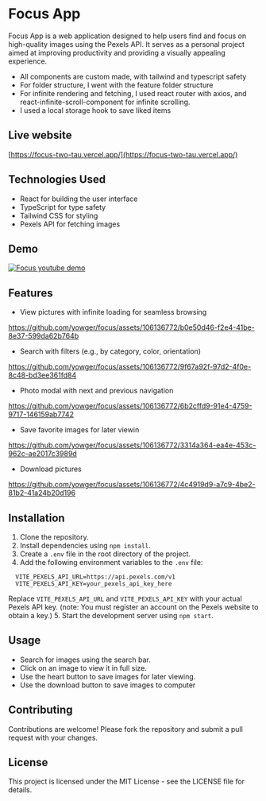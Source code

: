 # Focus App

Focus App is a web application designed to help users find and focus on high-quality images using the Pexels API. It serves as a personal project aimed at improving productivity and providing a visually appealing experience.

- All components are custom made, with tailwind and typescript safety
- For folder structure, I went with the feature folder structure
- For infinite rendering and fetching, I used react router with axios, and react-infinite-scroll-component for infinite scrolling.
- I used a local storage hook to save liked items

## Live website
[https://focus-two-tau.vercel.app/](https://focus-two-tau.vercel.app/)

## Technologies Used

- React for building the user interface
- TypeScript for type safety
- Tailwind CSS for styling
- Pexels API for fetching images

## Demo
[![Focus youtube demo](https://img.youtube.com/vi/9yxqZmBt5j8/0.jpg)](https://www.youtube.com/watch?v=9yxqZmBt5j8)

## Features

- View pictures with infinite loading for seamless browsing
  
https://github.com/yowger/focus/assets/106136772/b0e50d46-f2e4-41be-8e37-599da62b764b

- Search with filters (e.g., by category, color, orientation)
  
https://github.com/yowger/focus/assets/106136772/9f67a92f-97d2-4f0e-8c48-bd3ee361fd84

- Photo modal with next and previous navigation
  
https://github.com/yowger/focus/assets/106136772/6b2cffd9-91e4-4759-9717-146159ab7742

- Save favorite images for later viewin

https://github.com/yowger/focus/assets/106136772/3314a364-ea4e-453c-962c-ae2017c3989d

- Download pictures
  
https://github.com/yowger/focus/assets/106136772/4c4919d9-a7c9-4be2-81b2-41a24b20d196

## Installation

1. Clone the repository.
2. Install dependencies using `npm install`.
3. Create a `.env` file in the root directory of the project.
4. Add the following environment variables to the `.env` file:
```
  VITE_PEXELS_API_URL=https://api.pexels.com/v1
  VITE_PEXELS_API_KEY=your_pexels_api_key_here
```
 Replace `VITE_PEXELS_API_URL` and `VITE_PEXELS_API_KEY` with your actual Pexels API key. 
 (note: You must register an account on the Pexels website to obtain a key.)
5. Start the development server using `npm start`.

## Usage

- Search for images using the search bar.
- Click on an image to view it in full size.
- Use the heart button to save images for later viewing.
- Use the download button to save images to computer

## Contributing

Contributions are welcome! Please fork the repository and submit a pull request with your changes.

## License

This project is licensed under the MIT License - see the LICENSE file for details.

